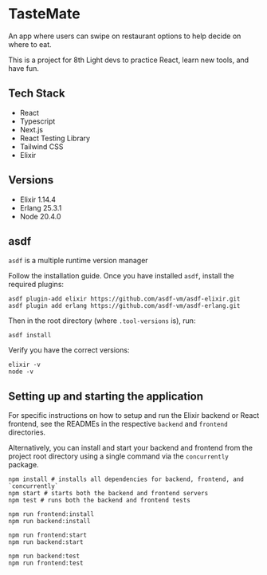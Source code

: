 # TasteMate

An app where users can swipe on restaurant options to help decide on where to eat. 

This is a project for 8th Light devs to practice React, learn new tools, and have fun. 

## Tech Stack
- React
- Typescript
- Next.js
- React Testing Library
- Tailwind CSS
- Elixir

## Versions
- Elixir 1.14.4
- Erlang 25.3.1
- Node 20.4.0

## asdf
`asdf` is a multiple runtime version manager

Follow the installation guide. Once you have installed `asdf`, install the required plugins:

```
asdf plugin-add elixir https://github.com/asdf-vm/asdf-elixir.git
asdf plugin add erlang https://github.com/asdf-vm/asdf-erlang.git
```

Then in the root directory (where `.tool-versions` is), run:

```
asdf install
```

Verify you have the correct versions:

```
elixir -v
node -v
```

## Setting up and starting the application

For specific instructions on how to setup and run the Elixir backend or React frontend, see the READMEs in the respective `backend` and `frontend` directories.

Alternatively, you can install and start your backend and frontend from the project root directory using a single command via the `concurrently` package.

```shell
npm install # installs all dependencies for backend, frontend, and `concurrently`
npm start # starts both the backend and frontend servers
npm test # runs both the backend and frontend tests

npm run frontend:install
npm run backend:install

npm run frontend:start
npm run backend:start

npm run backend:test
npm run frontend:test 
```